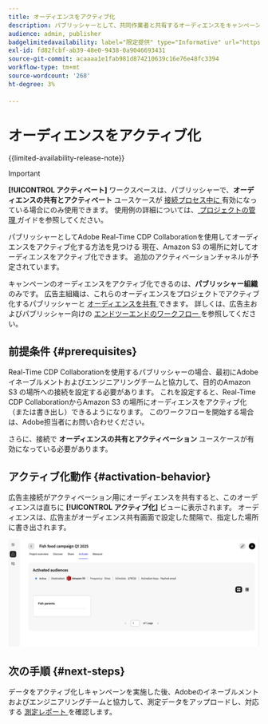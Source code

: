```yaml
---
title: オーディエンスをアクティブ化
description: パブリッシャーとして、共同作業者と共有するオーディエンスをキャンペーンでアクティブ化する方法を説明します。
audience: admin, publisher
badgelimitedavailability: label="限定提供" type="Informative" url="https://helpx.adobe.com/legal/product-descriptions/real-time-customer-data-platform-collaboration.html newtab=true"
exl-id: fd82fcbf-ab39-48e0-9438-0a9046693431
source-git-commit: acaaaa1e1fab981d874210639c16e76e48fc3394
workflow-type: tm+mt
source-wordcount: '268'
ht-degree: 3%

---
```


# オーディエンスをアクティブ化

{{limited-availability-release-note}}

>[!IMPORTANT]
>
>**[!UICONTROL アクティベート]** ワークスペースは、パブリッシャーで、**オーディエンスの共有とアクティベート** ユースケースが [ 接続プロセス中に ](../connect/establishing-connections.md#connection-settings) 有効になっている場合にのみ使用できます。 使用例の詳細については、[ プロジェクトの管理 ](./manage-projects.md#project-use-cases) ガイドを参照してください。

パブリッシャーとしてAdobe Real-Time CDP Collaborationを使用してオーディエンスをアクティブ化する方法を見つける 現在、Amazon S3 の場所に対してオーディエンスをアクティブ化できます。 追加のアクティベーションチャネルが予定されています。

キャンペーンのオーディエンスをアクティブ化できるのは、**パブリッシャー組織** のみです。 広告主組織は、これらのオーディエンスをプロジェクトでアクティブ化するパブリッシャーと [ オーディエンスを共有 ](/help/guide/collaborate/share.md) できます。 詳しくは、広告主およびパブリッシャー向けの [ エンドツーエンドのワークフロー ](/help/guide/end-to-end-workflow.md) を参照してください。

## 前提条件 {#prerequisites}

Real-Time CDP Collaborationを使用するパブリッシャーの場合、最初にAdobe イネーブルメントおよびエンジニアリングチームと協力して、目的のAmazon S3 の場所への接続を設定する必要があります。 これを設定すると、Real-Time CDP CollaborationからAmazon S3 の場所にオーディエンスをアクティブ化（または書き出し）できるようになります。 このワークフローを開始する場合は、Adobe担当者にお問い合わせください。

さらに、接続で **オーディエンスの共有とアクティベーション** ユースケースが有効になっている必要があります。

## アクティブ化動作 {#activation-behavior}

広告主接続がアクティベーション用にオーディエンスを共有すると、このオーディエンスは直ちに **[!UICONTROL アクティブ化]** ビューに表示されます。 オーディエンスは、広告主がオーディエンス共有画面で設定した間隔で、指定した場所に書き出されます。

![Amazon S3 の宛先に対するワークフローのアクティブ化 ](/help/assets/collaborate/activate/activate-to-amazon-s3.png)

## 次の手順 {#next-steps}

データをアクティブ化しキャンペーンを実施した後、Adobeのイネーブルメントおよびエンジニアリングチームと協力して、測定データをアップロードし、対応する [ 測定レポート ](/help/guide/collaborate/measure.md) を確認します。
